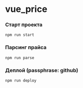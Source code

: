 # vue_price

### Старт проекта
```
npm run start
```

### Парсинг прайса
```
npm run parse
```

### Деплой (passphrase: github)
```
npm run deploy
```
